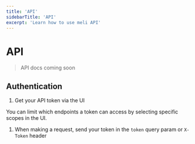 ```yaml
---
title: 'API'
sidebarTitle: 'API'
excerpt: 'Learn how to use meli API'
---
```


# API

> API docs coming soon

## Authentication

1. Get your API token via the UI

<div class="blockquote" data-props='{ "mod": "info" }'>

You can limit which endpoints a token can access by selecting specific scopes in the UI.

</div>

1. When making a request, send your token in the `token` query param or `X-Token` header

